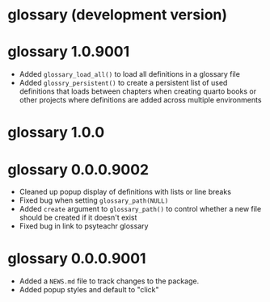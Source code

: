 # glossary (development version)

# glossary 1.0.9001

* Added `glossary_load_all()` to load all definitions in a glossary file 
* Added `glossry_persistent()` to create a persistent list of used definitions that loads between chapters when creating quarto books or other projects where definitions are added across multiple environments

# glossary 1.0.0

# glossary 0.0.0.9002

* Cleaned up popup display of definitions with lists or line breaks
* Fixed bug when setting `glossary_path(NULL)`
* Added `create` argument to `glossary_path()` to control whether a new file should be created if it doesn't exist
* Fixed bug in link to psyteachr glossary

# glossary 0.0.0.9001

* Added a `NEWS.md` file to track changes to the package.
* Added popup styles and default to "click"

